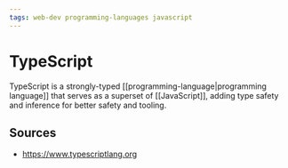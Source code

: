 ```yaml
---
tags: web-dev programming-languages javascript
---
```


# TypeScript

TypeScript is a strongly-typed [[programming-language|programming language]] that serves as a superset of [[JavaScript]], adding type safety and inference for better safety and tooling.

## Sources

- <https://www.typescriptlang.org>
